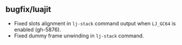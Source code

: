 ## bugfix/luajit

* Fixed slots alignment in `lj-stack` command output when `LJ_GC64` is enabled
  (gh-5876).
* Fixed dummy frame unwinding in `lj-stack` command.
